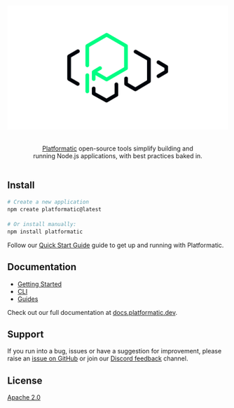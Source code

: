 ![The Platformatic logo](https://github.com/platformatic/platformatic/raw/HEAD/assets/banner-light.png)

<p align="center">
  <br/>
  <a href="https://platformatic.dev/">Platformatic</a> open-source tools simplify
	building and
  <br/>
  running Node.js applications, with best practices baked in.
  <br/><br/>
</p>

## Install

```bash
# Create a new application
npm create platformatic@latest

# Or install manually:
npm install platformatic
```

Follow our [Quick Start Guide](https://docs.platformatic.dev/docs/getting-started/quick-start-guide)
guide to get up and running with Platformatic.

## Documentation

- [Getting Started](https://docs.platformatic.dev/docs/getting-started/quick-start-guide)
- [CLI](https://docs.platformatic.dev/docs/reference/wattpm/cli-commands)
- [Guides](https://docs.platformatic.dev/docs/guides/build-modular-monolith)

Check out our full documentation at [docs.platformatic.dev](https://docs.platformatic.dev).

## Support

If you run into a bug, issues or have a suggestion for improvement, please raise an
[issue on GitHub](https://github.com/platformatic/platformatic/issues/new) or join our [Discord feedback](https://discord.gg/platformatic) channel.

## License

[Apache 2.0](LICENSE)

